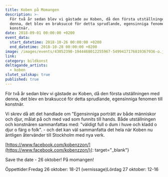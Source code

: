 ```yaml
---
title: Koben på Momangen
description: >-
  För två år sedan blev vi gästade av Koben, då den första utställningen med
  denna, det blev en braksuccé för detta sprudlande, egensinniga fenomen till
  konstnär.
date: 2018-09-01 00:00:00 +0200
event_data:
  start_datetime: 2018-10-26 00:00:00 +0200
  end_datetime: 2018-10-28 00:00:00 +0200
image: /images/events/43052390-1944468012255967-5499417176819367936-o.jpg
link:
category: bildkonst
deltagande_artists:
  - koben
slutet_salskap: true
published: true
---
```


För tv&aring; &aring;r sedan blev vi g&auml;stade av Koben, d&aring; den första utst&auml;llningen med denna, det blev en braksucc&eacute; för detta sprudlande, egensinniga fenomen till konstn&auml;r.

Vi skrev d&aring; att det handlade om "Egensinniga portr&auml;tt av b&aring;de m&auml;nniskor och djur, m&aring;lat p&aring; och med vad som funnits till hands. B&aring;de utst&auml;llningen och konstn&auml;ren sammanfattas med: "v&auml;ldigt full o dum i huve och kladd o djur o f&auml;rg o folk". - och det kan v&auml;l sammanfatta det hela n&auml;r Koben nu &auml;ntligen &aring;terv&auml;nder till Stockholm med nya verk.

[https://www.facebook.com/kobenzzon/](https://www.facebook.com/kobenzzon/){: target="_blank"}

Save the date - 26 oktober\! P&aring; momangen\!

Öppettider:Fredag 26 oktober: 18-21 (vernissage)Lördag 27 oktober: 12-16